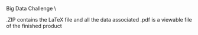 Big Data Challenge \

.ZIP contains the LaTeX file and all the data associated
.pdf is a viewable file of the finished product
